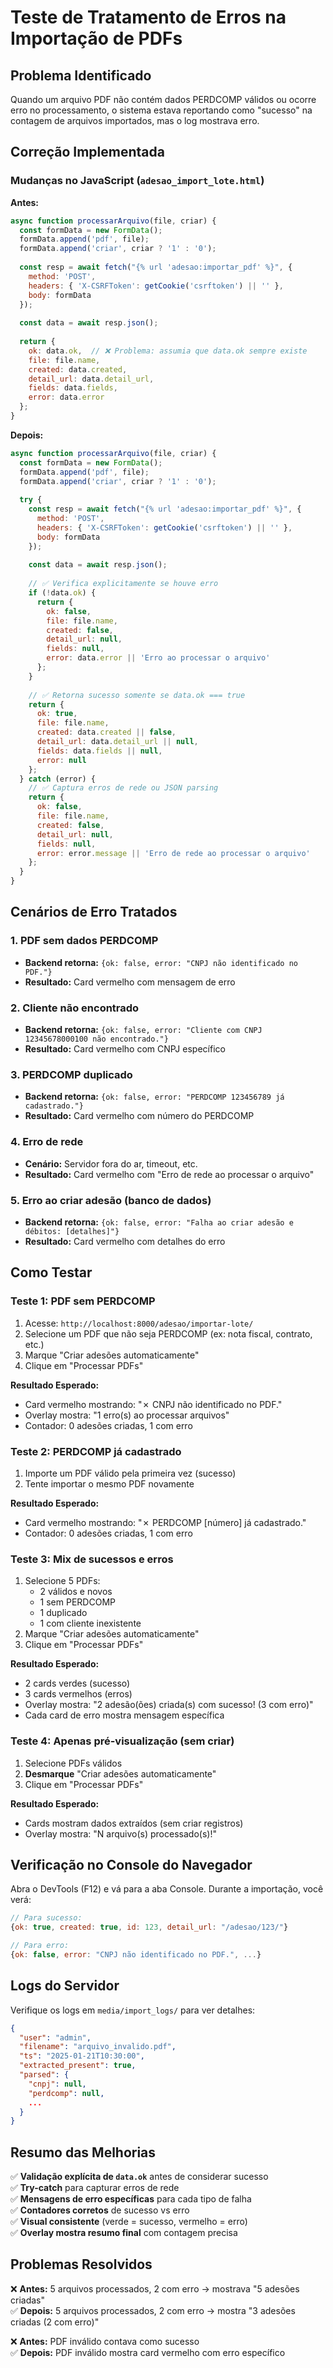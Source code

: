 # Teste de Tratamento de Erros na Importação de PDFs

## Problema Identificado
Quando um arquivo PDF não contém dados PERDCOMP válidos ou ocorre erro no processamento, o sistema estava reportando como "sucesso" na contagem de arquivos importados, mas o log mostrava erro.

## Correção Implementada

### Mudanças no JavaScript (`adesao_import_lote.html`)

**Antes:**
```javascript
async function processarArquivo(file, criar) {
  const formData = new FormData();
  formData.append('pdf', file);
  formData.append('criar', criar ? '1' : '0');
  
  const resp = await fetch("{% url 'adesao:importar_pdf' %}", {
    method: 'POST',
    headers: { 'X-CSRFToken': getCookie('csrftoken') || '' },
    body: formData
  });
  
  const data = await resp.json();
  
  return {
    ok: data.ok,  // ❌ Problema: assumia que data.ok sempre existe
    file: file.name,
    created: data.created,
    detail_url: data.detail_url,
    fields: data.fields,
    error: data.error
  };
}
```

**Depois:**
```javascript
async function processarArquivo(file, criar) {
  const formData = new FormData();
  formData.append('pdf', file);
  formData.append('criar', criar ? '1' : '0');
  
  try {
    const resp = await fetch("{% url 'adesao:importar_pdf' %}", {
      method: 'POST',
      headers: { 'X-CSRFToken': getCookie('csrftoken') || '' },
      body: formData
    });
    
    const data = await resp.json();
    
    // ✅ Verifica explicitamente se houve erro
    if (!data.ok) {
      return {
        ok: false,
        file: file.name,
        created: false,
        detail_url: null,
        fields: null,
        error: data.error || 'Erro ao processar o arquivo'
      };
    }
    
    // ✅ Retorna sucesso somente se data.ok === true
    return {
      ok: true,
      file: file.name,
      created: data.created || false,
      detail_url: data.detail_url || null,
      fields: data.fields || null,
      error: null
    };
  } catch (error) {
    // ✅ Captura erros de rede ou JSON parsing
    return {
      ok: false,
      file: file.name,
      created: false,
      detail_url: null,
      fields: null,
      error: error.message || 'Erro de rede ao processar o arquivo'
    };
  }
}
```

## Cenários de Erro Tratados

### 1. PDF sem dados PERDCOMP
- **Backend retorna:** `{ok: false, error: "CNPJ não identificado no PDF."}`
- **Resultado:** Card vermelho com mensagem de erro

### 2. Cliente não encontrado
- **Backend retorna:** `{ok: false, error: "Cliente com CNPJ 12345678000100 não encontrado."}`
- **Resultado:** Card vermelho com CNPJ específico

### 3. PERDCOMP duplicado
- **Backend retorna:** `{ok: false, error: "PERDCOMP 123456789 já cadastrado."}`
- **Resultado:** Card vermelho com número do PERDCOMP

### 4. Erro de rede
- **Cenário:** Servidor fora do ar, timeout, etc.
- **Resultado:** Card vermelho com "Erro de rede ao processar o arquivo"

### 5. Erro ao criar adesão (banco de dados)
- **Backend retorna:** `{ok: false, error: "Falha ao criar adesão e débitos: [detalhes]"}`
- **Resultado:** Card vermelho com detalhes do erro

## Como Testar

### Teste 1: PDF sem PERDCOMP
1. Acesse: `http://localhost:8000/adesao/importar-lote/`
2. Selecione um PDF que não seja PERDCOMP (ex: nota fiscal, contrato, etc.)
3. Marque "Criar adesões automaticamente"
4. Clique em "Processar PDFs"

**Resultado Esperado:**
- Card vermelho mostrando: "✗ CNPJ não identificado no PDF."
- Overlay mostra: "1 erro(s) ao processar arquivos"
- Contador: 0 adesões criadas, 1 com erro

### Teste 2: PERDCOMP já cadastrado
1. Importe um PDF válido pela primeira vez (sucesso)
2. Tente importar o mesmo PDF novamente

**Resultado Esperado:**
- Card vermelho mostrando: "✗ PERDCOMP [número] já cadastrado."
- Contador: 0 adesões criadas, 1 com erro

### Teste 3: Mix de sucessos e erros
1. Selecione 5 PDFs:
   - 2 válidos e novos
   - 1 sem PERDCOMP
   - 1 duplicado
   - 1 com cliente inexistente
2. Marque "Criar adesões automaticamente"
3. Clique em "Processar PDFs"

**Resultado Esperado:**
- 2 cards verdes (sucesso)
- 3 cards vermelhos (erros)
- Overlay mostra: "2 adesão(ões) criada(s) com sucesso! (3 com erro)"
- Cada card de erro mostra mensagem específica

### Teste 4: Apenas pré-visualização (sem criar)
1. Selecione PDFs válidos
2. **Desmarque** "Criar adesões automaticamente"
3. Clique em "Processar PDFs"

**Resultado Esperado:**
- Cards mostram dados extraídos (sem criar registros)
- Overlay mostra: "N arquivo(s) processado(s)!"

## Verificação no Console do Navegador

Abra o DevTools (F12) e vá para a aba Console. Durante a importação, você verá:

```javascript
// Para sucesso:
{ok: true, created: true, id: 123, detail_url: "/adesao/123/"}

// Para erro:
{ok: false, error: "CNPJ não identificado no PDF.", ...}
```

## Logs do Servidor

Verifique os logs em `media/import_logs/` para ver detalhes:

```json
{
  "user": "admin",
  "filename": "arquivo_invalido.pdf",
  "ts": "2025-01-21T10:30:00",
  "extracted_present": true,
  "parsed": {
    "cnpj": null,
    "perdcomp": null,
    ...
  }
}
```

## Resumo das Melhorias

✅ **Validação explícita de `data.ok`** antes de considerar sucesso  
✅ **Try-catch** para capturar erros de rede  
✅ **Mensagens de erro específicas** para cada tipo de falha  
✅ **Contadores corretos** de sucesso vs erro  
✅ **Visual consistente** (verde = sucesso, vermelho = erro)  
✅ **Overlay mostra resumo final** com contagem precisa  

## Problemas Resolvidos

❌ **Antes:** 5 arquivos processados, 2 com erro → mostrava "5 adesões criadas"  
✅ **Depois:** 5 arquivos processados, 2 com erro → mostra "3 adesões criadas (2 com erro)"

❌ **Antes:** PDF inválido contava como sucesso  
✅ **Depois:** PDF inválido mostra card vermelho com erro específico
